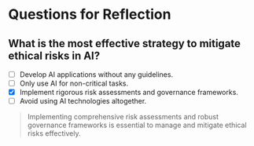 # Questions for Reflection

## What is the most effective strategy to mitigate ethical risks in AI?

- [ ] Develop AI applications without any guidelines.
- [ ] Only use AI for non-critical tasks.
- [x] Implement rigorous risk assessments and governance frameworks.
- [ ] Avoid using AI technologies altogether.

> Implementing comprehensive risk assessments and robust governance frameworks is essential to manage and mitigate ethical risks effectively.
